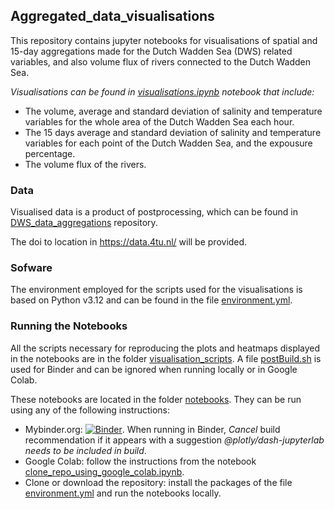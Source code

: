 ## Aggregated_data_visualisations
This repository contains jupyter notebooks for visualisations of spatial and 15-day aggregations made for the Dutch Wadden Sea (DWS) related variables, and also volume flux of rivers connected to the Dutch Wadden Sea.

*Visualisations can be found in [visualisations.ipynb](https://github.com/LOCO-EX/Aggregated_data_visualisations/blob/main/notebooks/visualisations.ipynb) notebook that include:*
- The volume, average and standard deviation of salinity and temperature variables for the whole area of the Dutch Wadden Sea each hour.
- The 15 days average and standard deviation of salinity and temperature variables for each point of the Dutch Wadden Sea, and the expousure percentage.
- The volume flux of the rivers.

### Data

Visualised data is a product of postprocessing, which can be found in [DWS_data_aggregations](https://github.com/LOCO-EX/DWS_data_aggregations) repository.

The doi to location in https://data.4tu.nl/ will be provided.

### Sofware
The environment employed for the scripts used for the visualisations is based on Python v3.12 and can be found in the file [environment.yml](https://github.com/LOCO-EX/Aggregated_data_visualisations/blob/main/environment.yml).


### Running the Notebooks
All the scripts necessary for reproducing the plots and heatmaps displayed in the notebooks are in the folder [visualisation_scripts](https://github.com/LOCO-EX/Aggregated_data_visualisations/tree/main/visualisation_scripts). A file [postBuild.sh](https://github.com/LOCO-EX/Aggregated_data_visualisations/blob/main/postBuild.sh) is used for Binder and can be ignored when running locally or in Google Colab.

These notebooks are located in the folder [notebooks](https://github.com/LOCO-EX/Aggregated_data_visualisations/tree/main/notebooks). They can be run using any of the following instructions:
- Mybinder.org: [![Binder](https://mybinder.org/badge_logo.svg)](https://mybinder.org/v2/gh/LOCO-EX/Aggregated_data_visualisations/main). When running in Binder, *Cancel* build recommendation if it appears with a suggestion *@plotly/dash-jupyterlab needs to be included in build*.
- Google Colab: follow the instructions from the notebook [clone_repo_using_google_colab.ipynb](https://github.com/LOCO-EX/Aggregated_data_visualisations/blob/main/clone_repo_using_google_colab.ipynb).
- Clone or download the repository: install the packages of the file [environment.yml](https://github.com/LOCO-EX/Aggregated_data_visualisations/blob/main/environment.yml) and run the notebooks locally.
